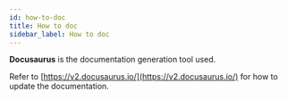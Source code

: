 ```yaml
---
id: how-to-doc
title: How to doc
sidebar_label: How to doc
---
```


**Docusaurus** is the documentation generation tool used.

Refer to [https://v2.docusaurus.io/](https://v2.docusaurus.io/) for how to update the documentation.